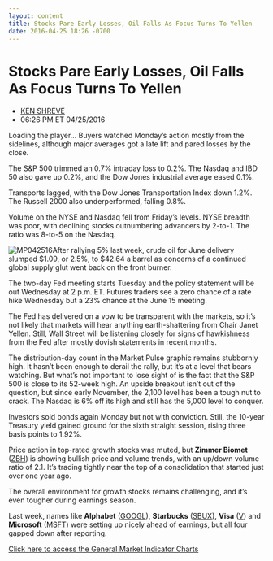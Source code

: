 ```yaml
---
layout: content
title: Stocks Pare Early Losses, Oil Falls As Focus Turns To Yellen
date: 2016-04-25 18:26 -0700
---
```



Stocks Pare Early Losses, Oil Falls As Focus Turns To Yellen
=============================================================




* [KEN SHREVE](https://www.investors.com/author/shrevek/ "Posts by KEN SHREVE")
* 06:26 PM ET 04/25/2016




Loading the player...
Buyers watched Monday’s action mostly from the sidelines, although major averages got a late lift and pared losses by the close.


The S&P 500 trimmed an 0.7% intraday loss to 0.2%. The Nasdaq and IBD 50 also gave up 0.2%, and the Dow Jones industrial average eased 0.1%.


Transports lagged, with the Dow Jones Transportation Index down 1.2%. The Russell 2000 also underperformed, falling 0.8%.


Volume on the NYSE and Nasdaq fell from Friday’s levels. NYSE breadth was poor, with declining stocks outnumbering advancers by 2-to-1. The ratio was 8-to-5 on the Nasdaq.


![MP042516](https://www.investors.com/wp-content/uploads/2016/04/MP042516-207x300.jpg)After rallying 5% last week, crude oil for June delivery slumped $1.09, or 2.5%, to $42.64 a barrel as concerns of a continued global supply glut went back on the front burner.


The two-day Fed meeting starts Tuesday and the policy statement will be out Wednesday at 2 p.m. ET. Futures traders see a zero chance of a rate hike Wednesday but a 23% chance at the June 15 meeting.


The Fed has delivered on a vow to be transparent with the markets, so it’s not likely that markets will hear anything earth-shattering from Chair Janet Yellen. Still, Wall Street will be listening closely for signs of hawkishness from the Fed after mostly dovish statements in recent months.


The distribution-day count in the Market Pulse graphic remains stubbornly high. It hasn’t been enough to derail the rally, but it’s at a level that bears watching. But what’s not important to lose sight of is the fact that the S&P 500 is close to its 52-week high. An upside breakout isn’t out of the question, but since early November, the 2,100 level has been a tough nut to crack. The Nasdaq is 6% off its high and still has the 5,000 level to conquer.


Investors sold bonds again Monday but not with conviction. Still, the 10-year Treasury yield gained ground for the sixth straight session, rising three basis points to 1.92%.


Price action in top-rated growth stocks was muted, but **Zimmer Biomet** ([ZBH](https://research.investors.com/quote.aspx?symbol=ZBH)) is showing bullish price and volume trends, with an up/down volume ratio of 2.1. It’s trading tightly near the top of a consolidation that started just over one year ago.


The overall environment for growth stocks remains challenging, and it’s even tougher during earnings season.


Last week, names like **Alphabet** ([GOOGL](https://research.investors.com/quote.aspx?symbol=GOOGL)), **Starbucks** ([SBUX](https://research.investors.com/quote.aspx?symbol=SBUX)), **Visa** ([V](https://research.investors.com/quote.aspx?symbol=V)) and **Microsoft** ([MSFT](https://research.investors.com/quote.aspx?symbol=MSFT)) were setting up nicely ahead of earnings, but all four gapped down after reporting.


[Click here to access the General Market Indicator Charts](https://www.investors.com/wp-content/uploads/2016/04/GMI_042616.pdf)




